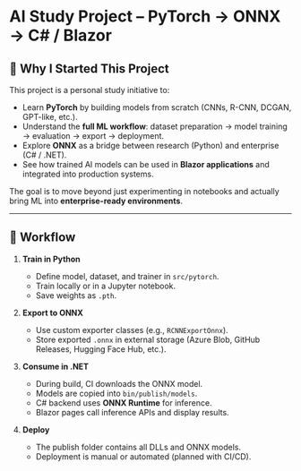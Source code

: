 # AI Study Project – PyTorch → ONNX → C# / Blazor

## 📌 Why I Started This Project
This project is a personal study initiative to:
- Learn **PyTorch** by building models from scratch (CNNs, R-CNN, DCGAN, GPT-like, etc.).
- Understand the **full ML workflow**: dataset preparation → model training → evaluation → export → deployment.
- Explore **ONNX** as a bridge between research (Python) and enterprise (C# / .NET).
- See how trained AI models can be used in **Blazor applications** and integrated into production systems.

The goal is to move beyond just experimenting in notebooks and actually bring ML into **enterprise-ready environments**.

---

## 🔄 Workflow

1. **Train in Python**
   - Define model, dataset, and trainer in `src/pytorch`.
   - Train locally or in a Jupyter notebook.
   - Save weights as `.pth`.

2. **Export to ONNX**
   - Use custom exporter classes (e.g., `RCNNExportOnnx`).
   - Store exported `.onnx` in external storage (Azure Blob, GitHub Releases, Hugging Face Hub, etc.).

3. **Consume in .NET**
   - During build, CI downloads the ONNX model.
   - Models are copied into `bin/publish/models`.
   - C# backend uses **ONNX Runtime** for inference.
   - Blazor pages call inference APIs and display results.

4. **Deploy**
   - The publish folder contains all DLLs and ONNX models.
   - Deployment is manual or automated (planned with CI/CD).

